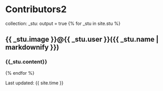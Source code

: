 
# Contributors2
  collection:
  _stu:
    output = true
{% for _stu in site.stu %}

 <h2> {{ _stu.image }}@{{ _stu.user }}({{ _stu.name | markdownify }}) </h2>
 <h3>{{_stu.content}}</h3>
 
{% endfor %}

Last updated: {{ site.time }}
